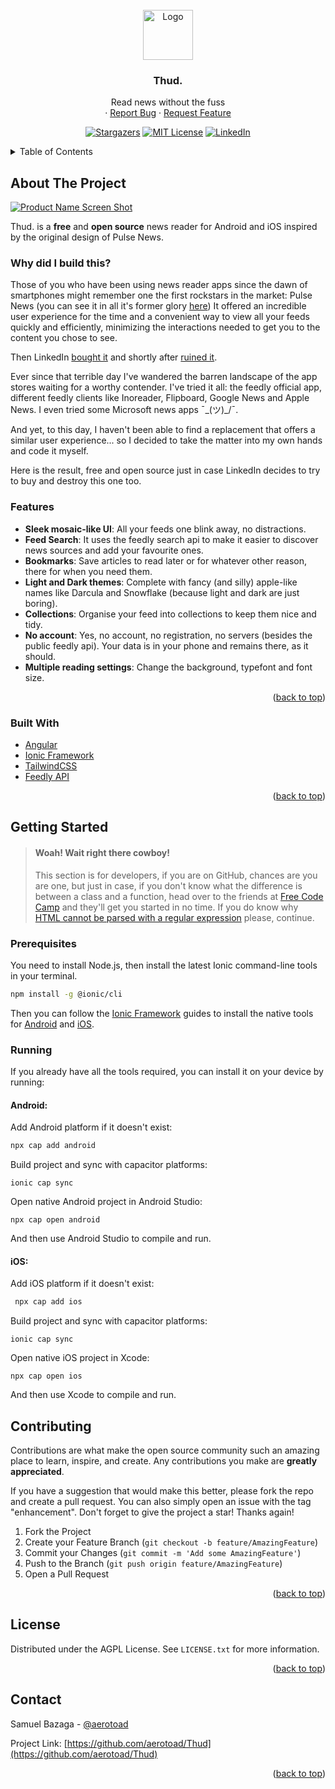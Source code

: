 <div id="top"></div>
<!--
*** Thanks for checking out the Best-README-Template. If you have a suggestion
*** that would make this better, please fork the repo and create a pull request
*** or simply open an issue with the tag "enhancement".
*** Don't forget to give the project a star!
*** Thanks again! Now go create something AMAZING! :D
-->



<!-- PROJECT SHIELDS -->
<!--
*** I'm using markdown "reference style" links for readability.
*** Reference links are enclosed in brackets [ ] instead of parentheses ( ).
*** See the bottom of this document for the declaration of the reference variables
*** for contributors-url, forks-url, etc. This is an optional, concise syntax you may use.
*** https://www.markdownguide.org/basic-syntax/#reference-style-links

[![Stargazers][stars-shield]][stars-url]
[![MIT License][license-shield]][license-url]
[![LinkedIn][linkedin-shield]][linkedin-url]-->



<!-- PROJECT LOGO -->
<br />
<div align="center">
  <a href="https://github.com/github_username/repo_name">
    <img src="images/logo.png" alt="Logo" width="80" height="80">
  </a>

<h3 align="center">Thud.</h3>

  <p align="center">
    Read news without the fuss
    <br />
    <!--<a href="https://github.com/github_username/repo_name"><strong>Explore the docs »</strong></a>
    <br />
    <br />
    <a href="https://github.com/github_username/repo_name">View Demo</a>-->
    ·
    <a href="https://github.com/aerotoad/Thud/issues">Report Bug</a>
    ·
    <a href="https://github.com/aerotoad/Thud/issues">Request Feature</a>
  </p>
</div>

<div align="center">
  
<a href="">[![Stargazers][stars-shield]][stars-url]</a>
<a href="">[![MIT License][license-shield]][license-url]</a>
<a href="">[![LinkedIn][linkedin-shield]][linkedin-url]</a>

</div>





<!-- TABLE OF CONTENTS -->
<details>
  <summary>Table of Contents</summary>
  <ol>
    <li>
      <a href="#about-the-project">About The Project</a>
      <ul>
        <li><a href="#built-with">Built With</a></li>
      </ul>
    </li>
    <li>
      <a href="#getting-started">Getting Started</a>
      <ul>
        <li><a href="#prerequisites">Prerequisites</a></li>
      </ul>
    </li>
    <li><a href="#contributing">Contributing</a></li>
    <li><a href="#license">License</a></li>
    <li><a href="#contact">Contact</a></li>
  </ol>
</details>



<!-- ABOUT THE PROJECT -->
## About The Project

[![Product Name Screen Shot][product-screenshot]](https://example.com)

Thud. is a **free** and **open source** news reader for Android and iOS inspired by the original design of Pulse News.

### Why did I build this?
Those of you who have been using news reader apps since the dawn of smartphones might remember one the first rockstars in the market: Pulse News (you can see it in all it's former glory [here](https://www.cnet.com/tech/mobile/pulse-news-reader-app-now-free-for-ios-android/))
It offered an incredible user experience for the time and a convenient way to view all your feeds quickly and efficiently, minimizing the interactions needed to get you to the content you chose to see.

Then LinkedIn [bought it](https://www.theverge.com/2013/4/11/4214206/linkedin-buys-news-reader-pulse-for-a-reported-90-million) and shortly after [ruined it](https://www.theverge.com/2015/6/17/8793547/linkedin-pulse-news-reader-app-update).

Ever since that terrible day I've wandered the barren landscape of the app stores waiting for a worthy contender. I've tried it all: the feedly official app, different feedly clients like Inoreader, Flipboard, Google News and Apple News. I even tried some Microsoft news apps ¯\_(ツ)_/¯.

And yet, to this day, I haven't been able to find a replacement that offers a similar user experience... so I decided to take the matter into my own hands and code it myself.

Here is the result, free and open source just in case LinkedIn decides to try to buy and destroy this one too.

### Features

- **Sleek mosaic-like UI**: All your feeds one blink away, no distractions.
- **Feed Search**: It uses the feedly search api to make it easier to discover news sources and add your favourite ones.
- **Bookmarks**: Save articles to read later or for whatever other reason, there for when you need them.
- **Light and Dark themes**: Complete with fancy (and silly) apple-like names like Darcula and Snowflake (because light and dark are just boring).
- **Collections**: Organise your feed into collections to keep them nice and tidy.
- **No account**: Yes, no account, no registration, no servers (besides the public feedly api). Your data is in your phone and remains there, as it should.
- **Multiple reading settings**: Change the background, typefont and font size.

<p align="right">(<a href="#top">back to top</a>)</p>


### Built With

* [Angular](https://angular.io/)
* [Ionic Framework](https://ionicframework.com/)
* [TailwindCSS](https://tailwindcss.com/)
* [Feedly API](https://developer.feedly.com/)

<p align="right">(<a href="#top">back to top</a>)</p>



<!-- GETTING STARTED -->
## Getting Started
> #### Woah! Wait right there cowboy!
> This section is for developers, if you are on GitHub, chances are you are one, but just in case, if you don't know what the difference is between a class and a function, head over to the friends at [Free Code Camp](https://www.freecodecamp.org/) and they'll get you started in no time.
> If you do know why [HTML cannot be parsed with a regular expression](https://stackoverflow.com/a/1732454) please, continue.

### Prerequisites

You need to install Node.js, then install the latest Ionic command-line tools in your terminal.
  ```sh
  npm install -g @ionic/cli
  ```
  
 Then you can follow the [Ionic Framework](https://ionicframework.com/) guides to install the native tools for [Android](https://ionicframework.com/docs/developing/android) and [iOS](https://ionicframework.com/docs/developing/ios).
 
 ### Running
 
 If you already have all the tools required, you can install it on your device by running:
 
 #### Android:
 Add Android platform if it doesn't exist:
   ```sh
  npx cap add android
  ```
  Build project and sync with capacitor platforms:
  ```
  ionic cap sync
  ```
  Open native Android project in Android Studio:
  ```
  npx cap open android
  ```
 And then use Android Studio to compile and run.
 
 #### iOS:
 Add iOS platform if it doesn't exist:
 ```sh
  npx cap add ios
  ```
  Build project and sync with capacitor platforms:
  ```
  ionic cap sync
  ```
  Open native iOS project in Xcode:
  ```
  npx cap open ios
  ```
  And then use Xcode to compile and run.

<!-- CONTRIBUTING -->
## Contributing

Contributions are what make the open source community such an amazing place to learn, inspire, and create. Any contributions you make are **greatly appreciated**.

If you have a suggestion that would make this better, please fork the repo and create a pull request. You can also simply open an issue with the tag "enhancement".
Don't forget to give the project a star! Thanks again!

1. Fork the Project
2. Create your Feature Branch (`git checkout -b feature/AmazingFeature`)
3. Commit your Changes (`git commit -m 'Add some AmazingFeature'`)
4. Push to the Branch (`git push origin feature/AmazingFeature`)
5. Open a Pull Request

<p align="right">(<a href="#top">back to top</a>)</p>



<!-- LICENSE -->
## License

Distributed under the AGPL License. See `LICENSE.txt` for more information.

<p align="right">(<a href="#top">back to top</a>)</p>



<!-- CONTACT -->
## Contact

Samuel Bazaga - [@aerotoad](https://twitter.com/aerotoad)

Project Link: [https://github.com/aerotoad/Thud](https://github.com/aerotoad/Thud)

<p align="right">(<a href="#top">back to top</a>)</p>



<!-- ACKNOWLEDGMENTS 
## Acknowledgments

* []()
* []()
* []()

<p align="right">(<a href="#top">back to top</a>)</p>-->



<!-- MARKDOWN LINKS & IMAGES -->
<!-- https://www.markdownguide.org/basic-syntax/#reference-style-links -->
[stars-shield]: https://img.shields.io/github/stars/aerotoad/Thud.svg?style=flat
[stars-url]: https://github.com/aerotoad/Thud/stargazers
[license-url]: https://github.com/aerotoad/Thud/blob/master/LICENSE
[license-shield]: https://img.shields.io/github/license/aerotoad/Thud
[linkedin-shield]: https://img.shields.io/badge/-LinkedIn-black.svg?style=flat&logo=linkedin&colorB=555
[linkedin-url]: https://www.linkedin.com/in/bazaga/
[product-screenshot]: images/screenshot.png
